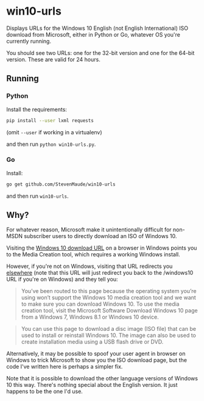 # win10-urls

Displays URLs for the Windows 10 English (not English International) ISO
download from Microsoft, either in Python or Go, whatever OS you're
currently running.

You should see two URLs: one for the 32-bit version and one for the
64-bit version. These are valid for 24 hours.

## Running

### Python

Install the requirements:

```sh
pip install --user lxml requests
```

(omit `--user` if working in a virtualenv)

and then run `python win10-urls.py`.

### Go

Install:

```sh
go get github.com/StevenMaude/win10-urls
```

and then run `win10-urls`.

## Why?

For whatever reason, Microsoft make it unintentionally difficult for
non-MSDN subscriber users to directly download an ISO of Windows 10.

Visiting the [Windows 10 download
URL](https://www.microsoft.com/en-us/software-download/windows10) on a
browser in Windows points you to the Media Creation tool, which requires
a working Windows install.

However, if you're not on Windows, visiting that URL redirects you
[elsewhere](https://www.microsoft.com/en-us/software-download/windows10ISO)
(note that this URL will just redirect you back to the /windows10 URL if
you're on Windows) and they tell you:

> You’ve been routed to this page because the operating system you’re
> using won’t support the Windows 10 media creation tool and we want to
> make sure you can download Windows 10. To use the media creation tool,
> visit the Microsoft Software Download Windows 10 page from a Windows
> 7, Windows 8.1 or Windows 10 device.

> You can use this page to download a disc image (ISO file) that can be
> used to install or reinstall Windows 10. The image can also be used to
> create installation media using a USB flash drive or DVD.

Alternatively, it may be possible to spoof your user agent in browser on
Windows to trick Microsoft to show you the ISO download page, but the
code I've written here is perhaps a simpler fix.

Note that it is possible to download the other language versions of
Windows 10 this way. There's nothing special about the English version.
It just happens to be the one I'd use.
